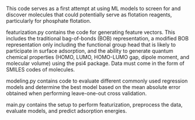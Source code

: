 This code serves as a first attempt at using ML models to screen for and discover molecules that could potentially serve as flotation reagents, particularly for phosphate flotation.

featurization.py contains the code for generating feature vectors. This includes the traditional bag-of-bonds (BOB) representation, a modified BOB representation only including the functional group head that is likely to participate in surface adsorption, and the ability to generate quantum chemical properties (HOMO, LUMO, HOMO-LUMO gap, dipole moment, and molecular volume) using the psi4 package. Data must come in the form of SMILES codes of molecules.

modeling.py contains code to evaluate different commonly used regression models and determine the best model based on the mean absolute error obtained when performing leave-one-out cross validation.

main.py contains the setup to perform featurization, preprocess the data, evaluate models, and predict adsorption energies.
